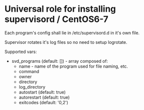 # Universal role for installing supervisord / CentOS6-7

Each program's config shall lie in /etc/supervisord.d in it's own file.

Supervisor rotates it's log files so no need to setup logrotate.

Supported vars:
 - svd_programs (default: []) - array composed of:
    - name - name of the program used for file naming, etc.
    - command
    - owner
    - directory
    - log_directory
    - autostart (default: true)
    - autorestart (default: true)
    - exitcodes (default: '0,2')


